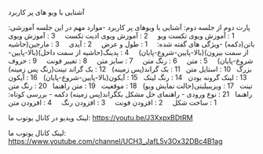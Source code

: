 
آشنایی با ویو های پر کاربرد

پارت دوم از جلسه دوم: آشنایی با ویوهای پر کاربرد 
-موارد مهم در این جلسه آموزشی: 
    1 : آموزش ویوی تکست ویو 
    2 : آموزش ویوی ادیت تکست 
    3 : آموزش ویوی باتن(دکمه) -ویژگی های گفته شده: 
    1 : طول و عرض 
    2 : آیدی 
    3 : مارجین(حاشیه از سمت بیرون)(بالا-پایین-شروع-پایان) 
    4 : پدینگ(حاشیه از سمت داخل)(بالا-پایین-شروع-پایان) 
    5 : متن 
    6 : رنگ متن 
    7 : سایز متن 
    8 : تغییر فونت 
    9 : حروف بزرگ 
  10 : استایل متن 
  11 : بک گراند(پس زمینه) 
  12 : بک گراند تینت(رنگ پس زمینه) 
  13 : لینک گرونه بودن 
  14 : رنگ لینک 
  15 : آیکون(بالا-پایین-شروع-پایان) 
  16 : آیکون تینت 
  17 : ویزیبیلیتی(حالت نمایش ویو) 
  18 : موقغیت 
  19 : متن راهنما 
  20 : رنگ متن راهنما 
  21 : نوع ورودی - راهنمای حل مشکل بکگراند(پس زمینه) دکمه - بررسی کوتاه: 
    1 : ساخت شکل 
    2 : افزودن فونت 
    3 : افزودن رنگ 
    4 : افزودن متن

لینک ویدیو در کانال یوتوب ما:
https://youtu.be/J3XxpxBDtRM

لینک کانال یوتوب ما:
https://www.youtube.com/channel/UCH3_JafL5v3Ox32DBc4B1ag

